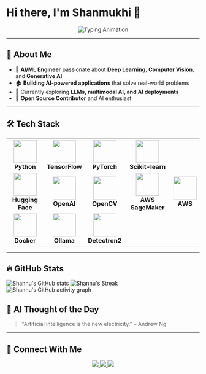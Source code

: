 # Hi there, I'm Shanmukhi 👋

<p align="center">
  <img src="https://readme-typing-svg.herokuapp.com?font=Fira+Code&weight=600&size=22&pause=1000&color=F7B801&width=550&lines=AI/ML+Engineer+%7C+Building+AI-Powered+Apps;Exploring+the+Future+of+Generative+AI;Passionate+About+Deep+Learning+%26+OpenCV;Turning+Ideas+Into+Intelligent+AI+Solutions;Pushing+Boundaries+With+Cutting-Edge+Tech" alt="Typing Animation">
</p>

---

## 🚀 **About Me**
- 🤖 **AI/ML Engineer** passionate about **Deep Learning**, **Computer Vision**, and **Generative AI**  
- 🏠 **Building AI-powered applications** that solve real-world problems  
- 🔬 Currently exploring **LLMs, multimodal AI, and AI deployments**
- 🚀 **Open Source Contributor** and AI enthusiast  

---

## 🛠 **Tech Stack**  
<div align="center">
  <table>
    <tr>
      <td align="center">
        <img src="https://cdn.jsdelivr.net/gh/devicons/devicon/icons/python/python-original.svg" width="60"><br>
        <b>Python</b>
      </td>
      <td align="center">
        <img src="https://www.vectorlogo.zone/logos/tensorflow/tensorflow-icon.svg" width="60"><br>
        <b>TensorFlow</b>
      </td>
      <td align="center">
        <img src="https://pytorch.org/assets/images/pytorch-logo.png" width="60"><br>
        <b>PyTorch</b>
      </td>
      <td align="center">
        <img src="https://upload.wikimedia.org/wikipedia/commons/0/05/Scikit_learn_logo_small.svg" width="60"><br>
        <b>Scikit-learn</b>
      </td>
    </tr>
    <tr>
      <td align="center">
        <img src="https://huggingface.co/front/assets/huggingface_logo-noborder.svg" width="60"><br>
        <b>Hugging Face</b>
      </td>
      <td align="center">
        <img src="https://user-images.githubusercontent.com/7910769/227876683-fc4b9c8c-61da-44d0-8f9a-1397e4f4e904.png" width="60"><br>
        <b>OpenAI</b>
      </td>
      <td align="center">
        <img src="https://github.com/opencv/opencv/wiki/logo/OpenCV_logo_white.png" width="60"><br>
        <b>OpenCV</b>
      </td>
      <td align="center">
        <img src="https://miro.medium.com/max/600/1*jbYRQa6__lU3EAzdkA_fJw.png" width="60"><br>
        <b>AWS SageMaker</b>
      </td>
      <td align="center">
        <img src="https://th.bing.com/th/id/OIP.Wan48DmTomFcXEWcrAPKuwHaHa?rs=1&pid=ImgDetMain" width="60"><br>
        <b>AWS</b>
      </td>
    </tr>
    <tr>
      <td align="center">
        <img src="https://cdn.jsdelivr.net/gh/devicons/devicon/icons/docker/docker-original.svg" width="60"><br>
        <b>Docker</b>
      </td>
      <td align="center">
        <img src="https://miro.medium.com/v2/resize:fit:1358/1*JIVwPH9n0B37KNDKAPc2lQ.png" width="60"><br>
        <b>Ollama</b>
      </td>
      <td align="center">
        <img src="https://th.bing.com/th/id/OIP.SJhtBc9oCT-yNzFyOFCu3AHaEU?rs=1&pid=ImgDetMain" width="60"><br>
        <b>Detectron2</b>
      </td>
    </tr>
  </table>
</div>

---

## 🔥 **GitHub Stats**
 ![Shannu's GitHub stats](https://github-readme-stats.vercel.app/api?username=Shanmukhy&show_icons=true&theme=radical) 
![Shannu's Streak](https://streak-stats.demolab.com?user=Shanmukhy&theme=dark&border_radius=7&mode=weekly)
![Shannu's GitHub activity graph](https://github-readme-activity-graph.vercel.app/graph?username=Shanmukhy&bg_color=ffffff&color=ff047d&line=9e4c98&point=403d3d&area=true&hide_border=true)





## 📧 **AI Thought of the Day**  
> "Artificial intelligence is the new electricity." – Andrew Ng  

---

## 💌 **Connect With Me**  
<p align="center">
  <a href="https://www.linkedin.com/in/shanmukhi-anantharaju-b83068226/">
    <img src="https://img.shields.io/badge/LinkedIn-%230077B5.svg?&style=for-the-badge&logo=linkedin&logoColor=white">
  </a>
  <a href="https://github.com/Shanmukhy">
    <img src="https://img.shields.io/badge/GitHub-%23121011.svg?&style=for-the-badge&logo=github&logoColor=white">
  </a>
  <a href="mailto:shanmukhyanantharaju@gmail.com">
    <img src="https://img.shields.io/badge/Email-%23D14836.svg?&style=for-the-badge&logo=gmail&logoColor=white">
  </a>
</p>
